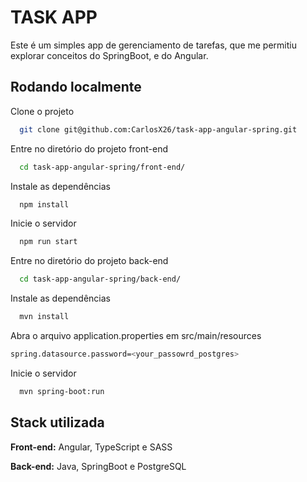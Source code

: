 # TASK APP

Este é um simples app de gerenciamento de tarefas, que me permitiu explorar conceitos do SpringBoot, e do Angular.

## Rodando localmente

Clone o projeto

```bash
  git clone git@github.com:CarlosX26/task-app-angular-spring.git
```

Entre no diretório do projeto front-end

```bash
  cd task-app-angular-spring/front-end/
```

Instale as dependências

```bash
  npm install
```

Inicie o servidor

```bash
  npm run start
```

Entre no diretório do projeto back-end

```bash
  cd task-app-angular-spring/back-end/
```

Instale as dependências

```bash
  mvn install
```

Abra o arquivo application.properties em src/main/resources

```bash
spring.datasource.password=<your_passowrd_postgres>
```

Inicie o servidor

```bash
  mvn spring-boot:run
```

## Stack utilizada

**Front-end:** Angular, TypeScript e SASS

**Back-end:** Java, SpringBoot e PostgreSQL

